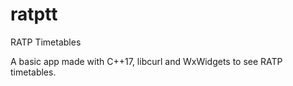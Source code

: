 # ratptt
RATP Timetables

A basic app made with C++17, libcurl and WxWidgets to see RATP timetables.
